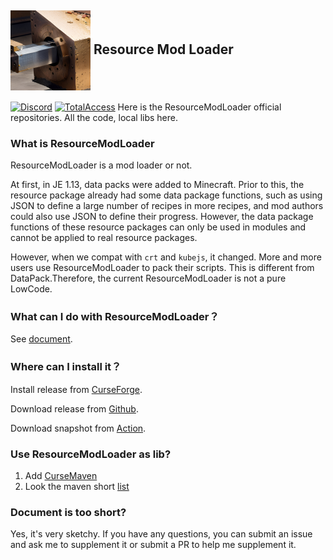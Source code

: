 ## <img src="icon.jpg" width = "128" height = "128" alt="ResourceModLoader" align=center /> Resource Mod Loader
[![Discord](https://img.shields.io/discord/1189950517179330612.svg?color=%237289da&label=Discord&logo=discord&logoColor=%237289da)](https://discord.gg/HehwZApQXK)
[![TotalAccess](https://count.getloli.com/get/@ResourceModLoader?theme=gelbooru)](https://ecdcaeb.github.io/ResourceModLoader/)
Here is the ResourceModLoader official repositories. All the code, local libs here.


### What is ResourceModLoader

ResourceModLoader is a mod loader or not.

At first, in JE 1.13, data packs were added to Minecraft. Prior to this, the resource package already had some data package functions, such as using JSON to define a large number of recipes in more recipes, and mod authors could also use JSON to define their progress. However, the data package functions of these resource packages can only be used in modules and cannot be applied to real resource packages.

However, when we compat with `crt` and `kubejs`, it changed. More and more users use ResourceModLoader to pack their scripts. This is different from DataPack.Therefore, the current ResourceModLoader is not a pure LowCode.

### What can I do with ResourceModLoader？

See [document](https://ecdcaeb.github.io/ResourceModLoader/).

### Where can I install it？

Install release from [CurseForge](https://www.curseforge.com/minecraft/mc-mods/resource-mod-loader).

Download release from [Github](https://github.com/Ecdcaeb/ResourceModLoader/releases).

Download snapshot from [Action](https://github.com/Ecdcaeb/ResourceModLoader/actions).

### Use ResourceModLoader as lib?

1) Add [CurseMaven](https://cursemaven.com/)
2) Look the maven short [list](https://ecdcaeb.github.io/ResourceModLoader/#maven)

### Document is too short?

Yes, it's very sketchy. If you have any questions, you can submit an issue and ask me to supplement it or submit a PR to help me supplement it.